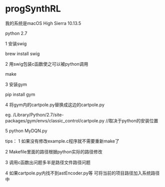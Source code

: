 # progSynthRL
我的系统是macOS High Sierra 10.13.5

python 2.7

1 安装swig
  
  brew install swig
 
2 用swig包装c函数使之可以被python调用 
  
  make

3 安装gym
  
  pip install gym
  
4 将gym内的cartpole.py替换成这边的cartpole.py
  
  eg. /Library/Python/2.7/site-packages/gym/envs/classic_control/cartpole.py  //取决于python的安装位置
  
5 python MyDQN.py

tips： 1 如果没有修改example.c程序就不需要重新make了

 2 Makefile里面的路径根据python实际的路径修改
       
 3 调用c函数出问题多半是路径文件路径问题 
       
 4 如果cartpole.py内找不到astEncoder.py等 可将当前的项目路径加入系统路径中
     
       
       
